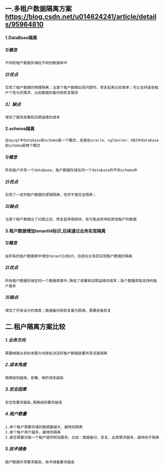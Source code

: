 ## 一.多租户数据隔离方案 https://blog.csdn.net/u014624241/article/details/95964810

#### 1.DataBase隔离
##### 1)概念
```
不同的租户数据存储在不同的数据库中
```
##### 2)优点
```
实现了租户数据的物理隔离；当某个租户数据出现问题时，修复起来比较简单；可以支持某些租户个性化的需求，比如数据的备份和恢复服务
```
##### 3）缺点
```
增加了服务部署和后期运维的成本
```

#### 2.schema隔离
```
在mysql中database和schema是一个概念，但是在oracle、sqlServer、DB2中database和schema是两个概念
```
##### 1)概念
```
所有租户共享一个database，租户数据存储在同一个database的不同schema中
```
##### 2)优点
```
实现了一定的租户数据的逻辑隔离，但并不是完全隔离；

```
##### 3)缺点
```
当某个租户数据出了问题之后，修复起来很麻烦，有可能会影响到其他租户的数据
```

#### 3.租户数据增加tenantId标识,后续通过业务实现隔离
##### 1)概念
```
在所有的租户数据表中增加tenantId标识，后续在业务层实现租户数据的隔离
```
##### 2)优点
```
所有租户数据存储在同一个数据库表中,降低了部署和后期运维的成本；每个数据库能支持的租户最多

```
##### 3)缺点
```
增加了开发设计的难度；数据备份和恢复最为困难，需要逐条恢复

```

## 二.租户隔离方案比较
##### 1.业务方向
```
需要根据业务的发展方向提前决定好租户数据是要共享还是隔离
```
##### 2.成本角度
```
隔离级别越高，部署、维护成本越高
```

##### 3.安全因素
```
安全性要求越高,隔离级别要求越高
```

##### 4.租户数量
```
1.单个租户需要存储的数据量越大，越倾向隔离
2.单个租户用户越多，越倾向隔离
3.是否需要对每一个租户提供附加服务，比如：数据备份、恢复，此类需求越多，越倾向于隔离
```

##### 5.技术储备
```
租户数据共享要求越高，技术储备要求越高
```

